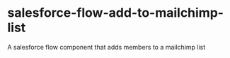 # salesforce-flow-add-to-mailchimp-list
A salesforce flow component that adds members to a mailchimp list
